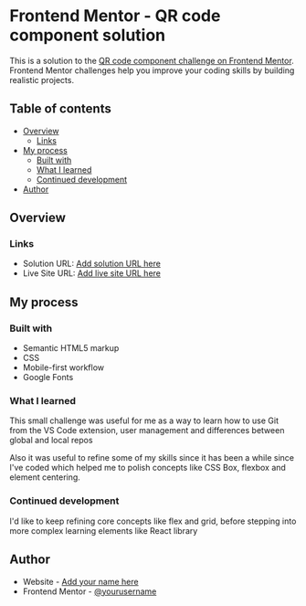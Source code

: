 # Frontend Mentor - QR code component solution

This is a solution to the [QR code component challenge on Frontend Mentor](https://www.frontendmentor.io/challenges/qr-code-component-iux_sIO_H). Frontend Mentor challenges help you improve your coding skills by building realistic projects. 

## Table of contents

- [Overview](#overview)
  - [Links](#links)
- [My process](#my-process)
  - [Built with](#built-with)
  - [What I learned](#what-i-learned)
  - [Continued development](#continued-development)
- [Author](#author)

## Overview

### Links

- Solution URL: [Add solution URL here](https://github.com/Kerchu/qr-site)
- Live Site URL: [Add live site URL here](https://kerchu.github.io/qr-site/)

## My process

### Built with

- Semantic HTML5 markup
- CSS
- Mobile-first workflow
- Google Fonts

### What I learned

This small challenge was useful for me as a way to learn how to use Git from the VS Code extension, user management and differences between global and local repos

Also it was useful to refine some of my skills since it has been a while since I've coded which helped me to polish concepts like CSS Box, flexbox and element centering.

### Continued development

I'd like to keep refining core concepts like flex and grid, before stepping into more complex learning elements like React library

## Author

- Website - [Add your name here](https://www.your-site.com)
- Frontend Mentor - [@yourusername](https://www.frontendmentor.io/profile/yourusername)
